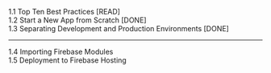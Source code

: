 1.1 Top Ten Best Practices [READ]  
1.2 Start a New App from Scratch [DONE]  
1.3 Separating Development and Production Environments [DONE]  

---

1.4 Importing Firebase Modules  
1.5 Deployment to Firebase Hosting  
